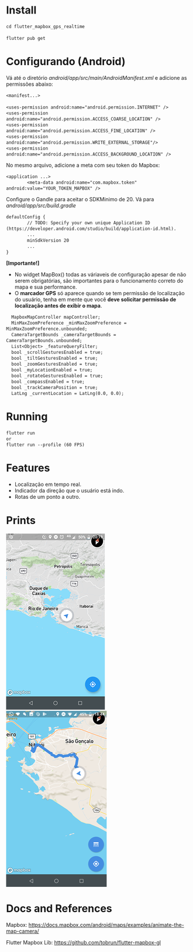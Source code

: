 # Install
```
cd flutter_mapbox_gps_realtime

flutter pub get

```

# Configurando (Android)
Vá até o diretório *android/app/src/main/AndroidManifest.xml*
e adicione as permissões abaixo:
```
<manifest...>

<uses-permission android:name="android.permission.INTERNET" />
<uses-permission android:name="android.permission.ACCESS_COARSE_LOCATION" />
<uses-permission android:name="android.permission.ACCESS_FINE_LOCATION" />
<uses-permission android:name="android.permission.WRITE_EXTERNAL_STORAGE"/>
<uses-permission android:name="android.permission.ACCESS_BACKGROUND_LOCATION" />
```

No mesmo arquivo, adicione a meta com seu token do Mapbox:

```
<application ...>
        <meta-data android:name="com.mapbox.token" android:value="YOUR_TOKEN_MAPBOX" />
```

Configure o Gandle para aceitar o SDKMinimo de 20.
Vá para *android/app/src/build.gradle*
```
defaultConfig {
        // TODO: Specify your own unique Application ID (https://developer.android.com/studio/build/application-id.html).
        ...
        minSdkVersion 20
        ...
}
```
**[Importante!]** 
- No widget MapBox() todas as váriaveis de configuração apesar de não serem obrigatórias, são importantes para o funcionamento correto do mapa e sua performance.
- O **marcador GPS** só aparece quando se tem permissão de localização do usuário, tenha em mente que você **deve solicitar permissão de localização antes de exibir o mapa**.

```
  MapboxMapController mapController;
  MinMaxZoomPreference _minMaxZoomPreference = MinMaxZoomPreference.unbounded;
  CameraTargetBounds _cameraTargetBounds = CameraTargetBounds.unbounded;
  List<Object> _featureQueryFilter;
  bool _scrollGesturesEnabled = true;
  bool _tiltGesturesEnabled = true;
  bool _zoomGesturesEnabled = true;
  bool _myLocationEnabled = true;
  bool _rotateGesturesEnabled = true;
  bool _compassEnabled = true;
  bool _trackCameraPosition = true;
  LatLng _currentLocation = LatLng(0.0, 0.0);
```
# Running
```
flutter run 
or
flutter run --profile (60 FPS)
```

# Features
* Localização em tempo real.
* Indicador da direção que o usuário está indo. 
* Rotas de um ponto a outro.

# Prints
![](print.png)
![](print2.png)

# Docs and References
Mapbox:
https://docs.mapbox.com/android/maps/examples/animate-the-map-camera/

Flutter Mapbox Lib:
https://github.com/tobrun/flutter-mapbox-gl
